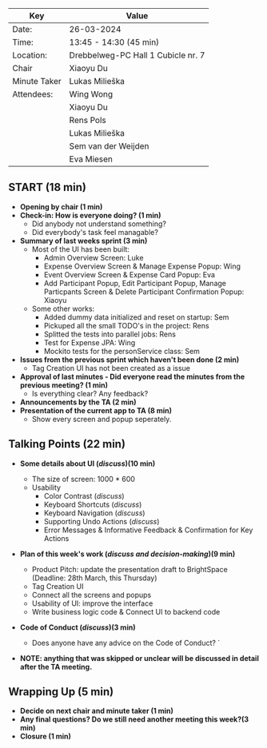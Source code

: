| Key | Value |
| --- | --- |
| Date: | 26-03-2024 |
| Time: | 13:45 - 14:30 (45 min) |
| Location: | Drebbelweg-PC Hall 1 Cubicle nr. 7|
| Chair | Xiaoyu Du |
| Minute Taker | Lukas Milieška |
| Attendees: | Wing Wong |
|            | Xiaoyu Du |
|            | Rens Pols |
|            | Lukas Milieška |
|            | Sem van der Weijden |
|            | Eva Miesen |

## START (18 min)
- **Opening by chair (1 min)**
- **Check-in: How is everyone doing? (1 min)**
    - Did anybody not understand something?
    - Did everybody's task feel managable?
- **Summary of last weeks sprint (3 min)**
    - Most of the UI has been built:
        - Admin Overview Screen: Luke
        - Expense Overview Screen & Manage Expense Popup: Wing
        - Event Overview Screen & Expense Card Popup: Eva
        - Add Participant Popup, Edit Participant Popup, Manage Particpants Screen & Delete Participant Confirmation Popup: Xiaoyu
    - Some other works:
        - Added dummy data initialized and reset on startup: Sem
        - Pickuped all the small TODO's in the project: Rens
        - Splitted the tests into parallel jobs: Rens
        - Test for Expense JPA: Wing
        - Mockito tests for the personService class: Sem
- **Issues from the previous sprint which haven't been done (2 min)**
    - Tag Creation UI has not been created as a issue
- **Approval of last minutes - Did everyone read the minutes from the previous meeting? (1 min)**
    - Is everything clear? Any feedback?
- **Announcements by the TA (2 min)**
- **Presentation of the current app to TA (8 min)**
    - Show every screen and popup seperately.

## Talking Points (22 min)
- **Some details about UI (*discuss*)(10 min)**
    - The size of screen: 1000 * 600
    - Usability
        - Color Contrast (*discuss*)
        - Keyboard Shortcuts (*discuss*)
        - Keyboard Navigation (*discuss*)
        - Supporting Undo Actions (*discuss*)
        - Error Messages & Informative Feedback & Confirmation for Key Actions
- **Plan of this week's work (*discuss and decision-making*)(9 min)**
    - Product Pitch: update the presentation draft to BrightSpace (Deadline: 28th March, this Thursday)
    - Tag Creation UI
    - Connect all the screens and popups
    - Usability of UI: improve the interface
    - Write business logic code & Connect UI to backend code
- **Code of Conduct (*discuss*)(3 min)**
    - Does anyone have any advice on the Code of Conduct? `

- **NOTE: anything that was skipped or unclear will be discussed in detail after the TA meeting.**


## Wrapping Up (5 min)
- **Decide on next chair and minute taker (1 min)**
- **Any final questions? Do we still need another meeting this week?(3 min)**
- **Closure (1 min)**
